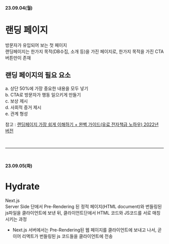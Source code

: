 **23.09.04(월)**
# 랜딩 페이지
방문자가 유입되어 보는 첫 페이지 <br>
랜딩페이지는 한가지 목적(DB수집, 소개 등)을 가진 페이지로, 한가지 목적을 가진 CTA 버튼만이 존재<br>
## 랜딩 페이지의 필요 요소
a. 상단 50%에 가장 중요한 내용을 모두 넣기 <br>
b. CTA로 방문자가 행동 일으키게 만들기<br>
c. 보상 제시<br>
d. 사회적 증거 제시<br>
e. 관계 형성<br>

참고 : [랜딩페이지 가장 쉽게 이해하기 + 완벽 가이드(유료 전자책급 노하우) 2022년 버전](https://tnart.me/%EB%9E%9C%EB%94%A9%ED%8E%98%EC%9D%B4%EC%A7%80-%EA%B0%9C%EB%85%90%EA%B3%BC-%EC%99%84%EB%B2%BD-%EA%B0%80%EC%9D%B4%EB%93%9C/)

<br>
<hr>
<br>

**23.09.05(화)**
# Hydrate
Next.js<br>
Server Side 단에서 Pre-Rendering 된 정적 페이지(HTML document)와 번들링된 js파일을 클라이언트에 보낸 뒤, 클라이언트단에서 HTML 코드와 JS코드를 서로 매칭시키는 과정<br>
  - Next.js 서버에서는 Pre-Rendering된 웹 페이지를 클라이언트에 보내고 나서, 곧이어 리액트가 번들링된 js 코드들을 클라이언트에 전송
